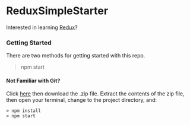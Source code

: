 # ReduxSimpleStarter

Interested in learning [Redux](https://www.udemy.com/react-redux/)?

### Getting Started

There are two methods for getting started with this repo.


> npm start

#### Not Familiar with Git?
Click [here](https://github.com/StephenGrider/ReactStarter/releases) then download the .zip file.  Extract the contents of the zip file, then open your terminal, change to the project directory, and:

```
> npm install
> npm start
```
